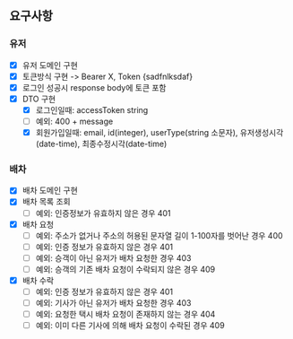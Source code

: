 ## 요구사항

### 유저
- [x] 유저 도메인 구현
- [x] 토큰방식 구현 -> Bearer X, Token {sadfnlksdaf}
- [x] 로그인 성공시 response body에 토큰 포함
- [x] DTO 구현
  - [x] 로그인일때: accessToken string
  - [ ] 예외: 400 + message
  - [x] 회원가입일때: email, id(integer), userType(string 소문자), 유저생성시각(date-time), 최종수정시각(date-time)

### 배차
- [x] 배차 도메인 구현
- [x] 배차 목록 조회
  - [ ] 예외: 인증정보가 유효하지 않은 경우 401
- [x] 배차 요청
  - [ ] 예외: 주소가 없거나 주소의 허용된 문자열 길이 1-100자를 벗어난 경우 400
  - [ ] 예외: 인증 정보가 유효하지 않은 경우 401
  - [ ] 예외: 승객이 아닌 유저가 배차 요청한 경우 403
  - [ ] 예외: 승객의 기존 배차 요청이 수락되지 않은 경우 409
- [x] 배차 수락
  - [ ] 예외: 인증 정보가 유효하지 않은 경우 401
  - [ ] 예외: 기사가 아닌 유저가 배차 요청한 경우 403
  - [ ] 예외: 요청한 택시 배차 요청이 존재하지 않는 경우 404
  - [ ] 예외: 이미 다른 기사에 의해 배차 요청이 수락된 경우 409